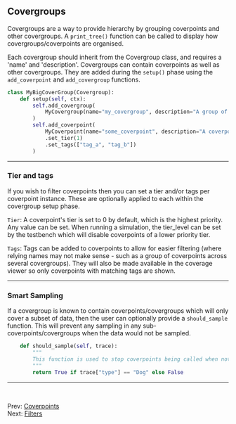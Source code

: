 <!--
  ~ SPDX-License-Identifier: MIT
  ~ Copyright (c) 2023-2024 Vypercore. All Rights Reserved
  -->

## Covergroups

Covergroups are a way to provide hierarchy by grouping coverpoints and other covergroups. A `print_tree()` function can be called to display how covergroups/coverpoints are organised.

Each covergroup should inherit from the Covergroup class, and requires a 'name' and 'description'. Covergroups can contain coverpoints as well as other covergroups. They are added during the `setup()` phase using the `add_coverpoint` and `add_covergroup` functions.

``` Python
class MyBigCoverGroup(Covergroup):
    def setup(self, ctx):
        self.add_covergroup(
            MyCovergroup(name="my_covergroup", description="A group of coverpoints")
        )
        self.add_coverpoint(
            MyCoverpoint(name="some_coverpoint", description="A coverpoint")
            .set_tier(1)
            .set_tags(["tag_a", "tag_b"])
        )
```
---
### Tier and tags
If you wish to filter coverpoints then you can set a tier and/or tags per coverpoint instance. These are optionally applied to each within the covergroup setup phase.
<br>

`Tier`: A coverpoint's tier is set to 0 by default, which is the highest priority. Any value can be set. When running a simulation, the tier_level can be set by the testbench which will disable coverpoints of a lower priority tier.
<br>

`Tags`: Tags can be added to coverpoints to allow for easier filtering (where relying names may not make sense - such as a group of coverpoints across several covergroups). They will also be made available in the coverage viewer so only coverpoints with matching tags are shown.

---
### Smart Sampling
If a covergroup is known to contain coverpoints/covergroups which will only cover a subset of data, then the user can optionally provide a `should_sample` function. This will prevent any sampling in any sub-coverpoints/covergroups when the data would not be sampled.
```Python
    def should_sample(self, trace):
        """
        This function is used to stop coverpoints being called when not relevant
        """
        return True if trace["type"] == "Dog" else False
```

---
<br>

Prev: [Coverpoints](coverpoints.md)
<br>
Next: [Filters](filters.md)
